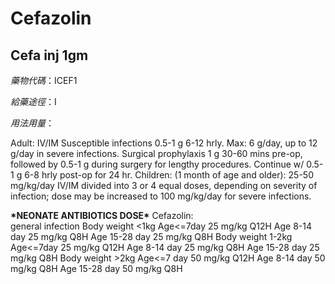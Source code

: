 # Cefazolin

## Cefa inj 1gm

_藥物代碼_：ICEF1

_給藥途徑_：I

_用法用量_：

Adult: IV/IM Susceptible infections 0.5-1 g 6-12 hrly. Max: 6 g/day, up to 12 g/day in severe infections. Surgical prophylaxis 1 g 30-60 mins pre-op, followed by 0.5-1 g during surgery for lengthy procedures. Continue w/ 0.5-1 g 6-8 hrly post-op for 24 hr. Children: \(1 month of age and older\): 25-50 mg/kg/day IV/IM divided into 3 or 4 equal doses, depending on severity of infection; dose may be increased to 100 mg/kg/day for severe infections.

**\***NEONATE ANTIBIOTICS DOSE**\*** Cefazolin:  
general infection Body weight &lt;1kg Age&lt;=7day 25 mg/kg Q12H Age 8-14 day 25 mg/kg Q8H Age 15-28 day 25 mg/kg Q8H Body weight 1-2kg Age&lt;=7day 25 mg/kg Q12H Age 8-14 day 25 mg/kg Q8H Age 15-28 day 25 mg/kg Q8H Body weight &gt;2kg Age&lt;=7 day 50 mg/kg Q12H Age 8-14 day 50 mg/kg Q8H Age 15-28 day 50 mg/kg Q8H

